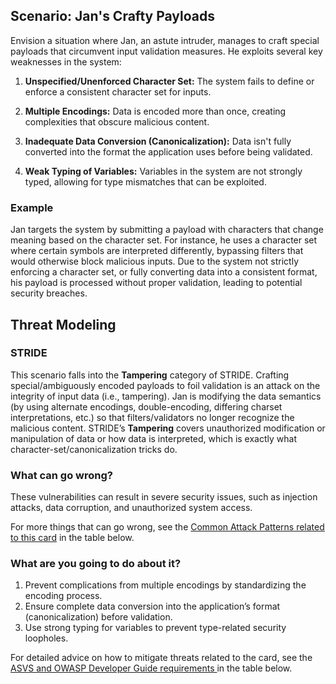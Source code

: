 ## Scenario: Jan's Crafty Payloads

Envision a situation where Jan, an astute intruder, manages to craft special payloads that circumvent input validation measures. He exploits several key weaknesses in the system:

1. **Unspecified/Unenforced Character Set:** The system fails to define or enforce a consistent character set for inputs.

2. **Multiple Encodings:** Data is encoded more than once, creating complexities that obscure malicious content.

3. **Inadequate Data Conversion (Canonicalization):** Data isn't fully converted into the format the application uses before being validated.

4. **Weak Typing of Variables:** Variables in the system are not strongly typed, allowing for type mismatches that can be exploited.

### Example

Jan targets the system by submitting a payload with characters that change meaning based on the character set. For instance, he uses a character set where certain symbols are interpreted differently, bypassing filters that would otherwise block malicious inputs. Due to the system not strictly enforcing a character set, or fully converting data into a consistent format, his payload is processed without proper validation, leading to potential security breaches.

## Threat Modeling

### STRIDE

This scenario falls into the **Tampering** category of STRIDE.
Crafting special/ambiguously encoded payloads to foil validation is an attack on the integrity of input data (i.e., tampering).
Jan is modifying the data semantics (by using alternate encodings, double-encoding, differing charset interpretations, etc.) so that filters/validators no longer recognize the malicious content.
STRIDE’s **Tampering** covers unauthorized modification or manipulation of data or how data is interpreted, which is exactly what character-set/canonicalization tricks do.

### What can go wrong?

These vulnerabilities can result in severe security issues, such as injection attacks, data corruption, and unauthorized system access.

For more things that can go wrong, see the [Common Attack Patterns related to this card](#mapping 'Common Attack Patterns related to this card [internal]') in the table below.

### What are you going to do about it?

1. Prevent complications from multiple encodings by standardizing the encoding process.
2. Ensure complete data conversion into the application’s format (canonicalization) before validation.
3. Use strong typing for variables to prevent type-related security loopholes.

For detailed advice on how to mitigate threats related to the card, see the [ASVS and OWASP Developer Guide requirements ](#mapping 'ASVS and OWASP Developer Guide requirements [internal]') in the table below.
